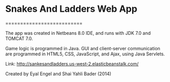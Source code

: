 # Snakes And Ladders Web App

==========================

The app was created in Netbeans 8.0 IDE, and runs with JDK 7.0 and TOMCAT 7.0.

Game logic is programmed in Java. GUI and client-server communication are programmed in HTML5, CSS, JavaScript, and Ajax, using Java Servlets.

Link: http://sankesandladders.us-west-2.elasticbeanstalk.com/

Created by Eyal Engel and Shai Yahli Bader (2014)
